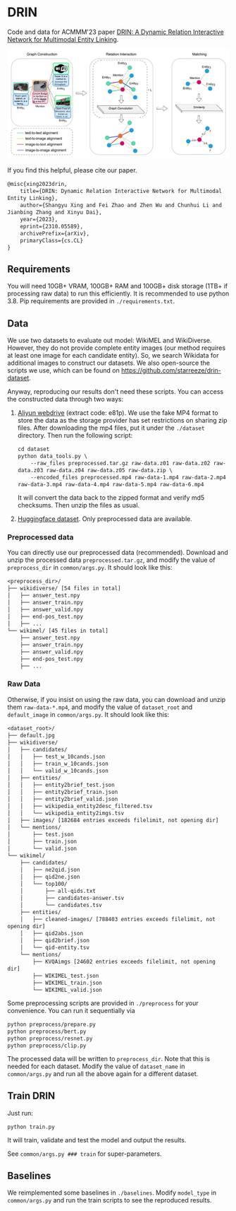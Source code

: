# DRIN

Code and data for ACMMM'23 paper [DRIN: A Dynamic Relation Interactive Network for Multimodal Entity Linking](https://arxiv.org/abs/2310.05589).

![structure.jpg](assets/structure.jpg)

If you find this helpful, please cite our paper.

```
@misc{xing2023drin,
    title={DRIN: Dynamic Relation Interactive Network for Multimodal Entity Linking},
    author={Shangyu Xing and Fei Zhao and Zhen Wu and Chunhui Li and Jianbing Zhang and Xinyu Dai},
    year={2023},
    eprint={2310.05589},
    archivePrefix={arXiv},
    primaryClass={cs.CL}
}
```

## Requirements

You will need 10GB+ VRAM, 100GB+ RAM and 100GB+ disk storage (1TB+ if processing raw data) to run this efficiently. It is recommended to use python 3.8. Pip requirements are provided in `./requirements.txt`.

## Data

We use two datasets to evaluate out model: WikiMEL and WikiDiverse. However, they do not provide complete entity images (our method requires at least one image for each candidate entity). So, we search Wikidata for additional images to construct our datasets. We also open-source the scripts we use, which can be found on https://github.com/starreeze/drin-dataset.

Anyway, reproducing our results don't need these scripts. You can access the constructed data through two ways:

1. [Aliyun webdrive](https://www.aliyundrive.com/s/XxehAa6ZvVw) (extract code: e81p). We use the fake MP4 format to store the data as the storage provider has set restrictions on sharing zip files. After downloading the mp4 files, put it under the `./dataset` directory. Then run the following script:

    ```shell
    cd dataset
    python data_tools.py \
        --raw_files preprocessed.tar.gz raw-data.z01 raw-data.z02 raw-data.z03 raw-data.z04 raw-data.z05 raw-data.zip \
        --encoded_files preprocessed.mp4 raw-data-1.mp4 raw-data-2.mp4 raw-data-3.mp4 raw-data-4.mp4 raw-data-5.mp4 raw-data-6.mp4
    ```
    
    It will convert the data back to the zipped format and verify md5 checksums. Then unzip the files as usual.

2. [Huggingface dataset](https://huggingface.co/datasets/starreeze/drin-dataset). Only preprocessed data are available.

### Preprocessed data

You can directly use our preprocessed data (recommended).
Download and unzip the processed data `preprocessed.tar.gz`, and modify the value of `preprocess_dir` in `common/args.py`. It should look like this:

```
<preprocess_dir>/
├── wikidiverse/ [54 files in total]
│   ├── answer_test.npy
│   ├── answer_train.npy
│   ├── answer_valid.npy
│   ├── end-pos_test.npy
│   ├── ...
└── wikimel/ [45 files in total]
    ├── answer_test.npy
    ├── answer_train.npy
    ├── answer_valid.npy
    ├── end-pos_test.npy
    ├── ...
```

### Raw Data

Otherwise, if you insist on using the raw data, you can download and unzip them `raw-data-*.mp4`, and modify the value of `dataset_root` and `default_image` in `common/args.py`. It should look like this:

```
<dataset_root>/
├── default.jpg
├── wikidiverse/
│   ├── candidates/
│   │   ├── test_w_10cands.json
│   │   ├── train_w_10cands.json
│   │   └── valid_w_10cands.json
│   ├── entities/
│   │   ├── entity2brief_test.json
│   │   ├── entity2brief_train.json
│   │   ├── entity2brief_valid.json
│   │   ├── wikipedia_entity2desc_filtered.tsv
│   │   └── wikipedia_entity2imgs.tsv
│   ├── images/ [182684 entries exceeds filelimit, not opening dir]
│   └── mentions/
│       ├── test.json
│       ├── train.json
│       └── valid.json
└── wikimel/
    ├── candidates/
    │   ├── ne2qid.json
    │   ├── qid2ne.json
    │   └── top100/
    │       ├── all-qids.txt
    │       ├── candidates-answer.tsv
    │       └── candidates.tsv
    ├── entities/
    │   ├── cleaned-images/ [788403 entries exceeds filelimit, not opening dir]
    │   ├── qid2abs.json
    │   ├── qid2brief.json
    │   └── qid-entity.tsv
    └── mentions/
        ├── KVQAimgs [24602 entries exceeds filelimit, not opening dir]
        ├── WIKIMEL_test.json
        ├── WIKIMEL_train.json
        └── WIKIMEL_valid.json
```

Some preprocessing scripts are provided in `./preprocess` for your convenience. You can run it sequentially via

```shell
python preprocess/prepare.py
python preprocess/bert.py
python preprocess/resnet.py
python preprocess/clip.py
```

The processed data will be written to `preprocess_dir`. Note that this is needed for each dataset. Modify the value of `dataset_name` in `common/args.py` and run all the above again for a different dataset.

## Train DRIN

Just run:

```shell
python train.py
```

It will train, validate and test the model and output the results.

See `common/args.py ### train` for super-parameters.

## Baselines

We reimplemented some baselines in `./baselines`. Modify `model_type` in `common/args.py` and run the train scripts to see the reproduced results.
